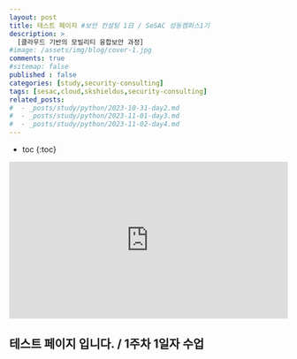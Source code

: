 ```yaml
---
layout: post
title: 테스트 페이지 #보안 컨설팅 1日 / SeSAC 성동캠퍼스1기
description: >
  [클라우드 기반의 모빌리티 융합보안 과정] 
#image: /assets/img/blog/cover-1.jpg
comments: true
#sitemap: false
published : false
categories: [study,security-consulting]
tags: [sesac,cloud,skshieldus,security-consulting]
related_posts:
#  - _posts/study/python/2023-10-31-day2.md
#  - _posts/study/python/2023-11-01-day3.md
#  - _posts/study/python/2023-11-02-day4.md
---
```

* toc
{:toc}

<style>.embed-container { position: relative; padding-bottom: 56.25%; height: 0; overflow: hidden; max-width: 100%; } .embed-container iframe, .embed-container object, .embed-container embed { position: absolute; top: 0; left: 0; width: 100%; height: 100%; }</style><div class='embed-container'><iframe src='https://www.youtube.com/embed/jx96Twg-Aew' frameborder='0' allowfullscreen></iframe></div>

## 테스트 페이지 입니다. / 1주차 1일자 수업